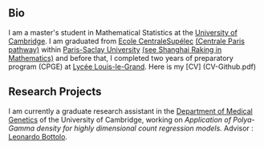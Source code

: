 ## Bio

I am a master's student in Mathematical Statistics at the [University of Cambridge](http://www.dpmms.cam.ac.uk/). I am graduated from [Ecole CentraleSupélec](https://en.wikipedia.org/wiki/CentraleSup%C3%A9lec) [(Centrale Paris pathway)](https://en.wikipedia.org/wiki/%C3%89cole_Centrale_Paris) within [Paris-Saclay University](https://en.wikipedia.org/wiki/Paris-Saclay_University) [(see Shanghai Raking in Mathematics)](http://www.shanghairanking.com/Shanghairanking-Subject-Rankings/mathematics.html) and before that, I completed two years of preparatory program (CPGE) at [Lycée Louis-le-Grand](https://en.wikipedia.org/wiki/Lyc%C3%A9e_Louis-le-Grand). Here is my [CV] (CV-Github.pdf)

## Research Projects

I am currently a graduate research assistant in the [Department of Medical Genetics](https://medgen.medschl.cam.ac.uk/) of the University of Cambridge, working on *Application of Polya-Gamma density for highly dimensional count regression models.* 
Advisor : [Leonardo Bottolo](https://www.c2d3.cam.ac.uk/directory/266/dr-leonardo-bottolo).


